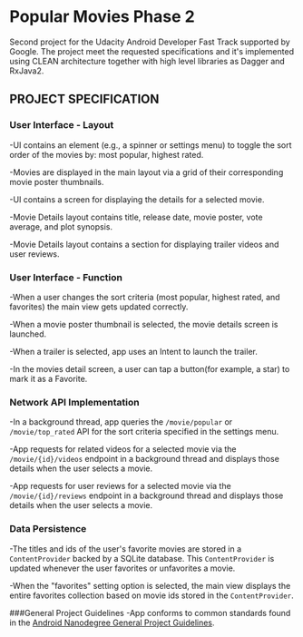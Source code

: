 # Popular Movies Phase 2 

Second project for the Udacity Android Developer Fast Track supported by Google. The project meet the requested specifications and it's implemented using CLEAN architecture together with high level libraries as Dagger and RxJava2.

## PROJECT SPECIFICATION

### User Interface - Layout
-UI contains an element (e.g., a spinner or settings menu) to toggle the sort order of the movies by: most popular, highest rated.

-Movies are displayed in the main layout via a grid of their corresponding movie poster thumbnails.

-UI contains a screen for displaying the details for a selected movie.

-Movie Details layout contains title, release date, movie poster, vote average, and plot synopsis.

-Movie Details layout contains a section for displaying trailer videos and user reviews.

### User Interface - Function
-When a user changes the sort criteria (most popular, highest rated, and favorites) the main view gets updated correctly.

-When a movie poster thumbnail is selected, the movie details screen is launched.

-When a trailer is selected, app uses an Intent to launch the trailer.

-In the movies detail screen, a user can tap a button(for example, a star) to mark it as a Favorite.

### Network API Implementation
-In a background thread, app queries the `/movie/popular` or `/movie/top_rated` API for the sort criteria specified in the settings menu.

-App requests for related videos for a selected movie via the `/movie/{id}/videos` endpoint in a background thread and displays those details when the user selects a movie.

-App requests for user reviews for a selected movie via the `/movie/{id}/reviews` endpoint in a background thread and displays those details when the user selects a movie.

### Data Persistence
-The titles and ids of the user's favorite movies are stored in a `ContentProvider` backed by a SQLite database. This `ContentProvider` is updated whenever the user favorites or unfavorites a movie.

-When the "favorites" setting option is selected, the main view displays the entire favorites collection based on movie ids stored in the `ContentProvider`.

###General Project Guidelines
-App conforms to common standards found in the [Android Nanodegree General Project Guidelines](http://udacity.github.io/android-nanodegree-guidelines/core.html).
